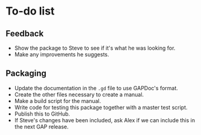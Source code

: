 
# To-do list

## Feedback

 * Show the package to Steve to see if it's what he was looking for.
 * Make any improvements he suggests.

## Packaging

 * Update the documentation in the `.gd` file to use GAPDoc's format.
 * Create the other files necessary to create a manual.
 * Make a build script for the manual.
 * Write code for testing this package together with a master test script.
 * Publish this to GitHub.
 * If Steve's changes have been included, ask Alex if we can include this
   in the next GAP release.
